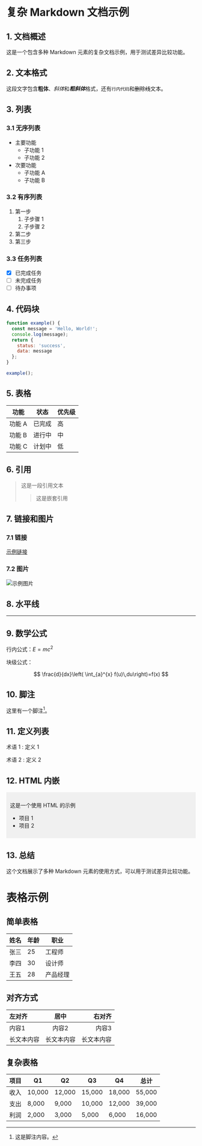 # 复杂 Markdown 文档示例

## 1. 文档概述

这是一个包含多种 Markdown 元素的复杂文档示例，用于测试差异比较功能。

## 2. 文本格式

这段文字包含**粗体**、*斜体*和***粗斜体***格式，还有`行内代码`和~~删除线~~文本。

## 3. 列表

### 3.1 无序列表

- 主要功能
  - 子功能 1
  - 子功能 2
- 次要功能
  - 子功能 A
  - 子功能 B

### 3.2 有序列表

1. 第一步
   1. 子步骤 1
   2. 子步骤 2
2. 第二步
3. 第三步

### 3.3 任务列表

- [x] 已完成任务
- [ ] 未完成任务
- [ ] 待办事项

## 4. 代码块

```javascript
function example() {
  const message = 'Hello, World!';
  console.log(message);
  return {
    status: 'success',
    data: message
  };
}

example();
```

## 5. 表格

| 功能 | 状态 | 优先级 |
| ---- | ---- | ---- |
| 功能 A | 已完成 | 高 |
| 功能 B | 进行中 | 中 |
| 功能 C | 计划中 | 低 |

## 6. 引用

> 这是一段引用文本
> 
> > 这是嵌套引用

## 7. 链接和图片

### 7.1 链接

[示例链接](https://example.com)

### 7.2 图片

![示例图片](https://example.com/image.jpg)

## 8. 水平线

---

## 9. 数学公式

行内公式：$E = mc^2$

块级公式：

$$
\frac{d}{dx}\left( \int_{a}^{x} f(u)\,du\right)=f(x)
$$

## 10. 脚注

这里有一个脚注[^1]。

[^1]: 这是脚注内容。

## 11. 定义列表

术语 1
: 定义 1

术语 2
: 定义 2

## 12. HTML 内嵌

<div style="background-color: #f0f0f0; padding: 10px;">
  <p>这是一个使用 HTML 的示例</p>
  <ul>
    <li>项目 1</li>
    <li>项目 2</li>
  </ul>
</div>

## 13. 总结

这个文档展示了多种 Markdown 元素的使用方式，可以用于测试差异比较功能。

# 表格示例

## 简单表格

| 姓名 | 年龄 | 职业 |
| ---- | ---- | ---- |
| 张三 | 25 | 工程师 |
| 李四 | 30 | 设计师 |
| 王五 | 28 | 产品经理 |

## 对齐方式

| 左对齐 | 居中 | 右对齐 |
| :---- | :----: | ----: |
| 内容1 | 内容2 | 内容3 |
| 长文本内容 | 长文本内容 | 长文本内容 |

## 复杂表格

| 项目 | Q1 | Q2 | Q3 | Q4 | 总计 |
| ---- | ---- | ---- | ---- | ---- | ---- |
| 收入 | 10,000 | 12,000 | 15,000 | 18,000 | 55,000 |
| 支出 | 8,000 | 9,000 | 10,000 | 12,000 | 39,000 |
| 利润 | 2,000 | 3,000 | 5,000 | 6,000 | 16,000 |
